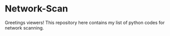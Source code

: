 # Network-Scan

Greetings viewers! This repository here contains my list of python codes for network scanning. 
